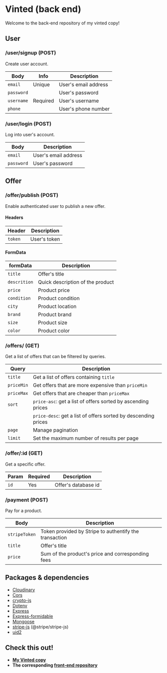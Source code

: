 ﻿# Vinted (back end)

Welcome to the back-end repository of my vinted copy!

## User

### /user/signup (POST)

Create user account.

| Body       | Info     | Description          |
| ---------- | -------- | -------------------- |
| `email`    | Unique   | User's email address |
| `password` |          | User's password      |
| `username` | Required | User's username      |
| `phone`    |          | User's phone number  |

### /user/login (POST)

Log into user's account.

| Body | Description          |
| ---------- | -------------------- |
| `email`    | User's email address |
| `password` | User's password      |

## Offer

### /offer/publish (POST)

Enable authenticated user to publish a new offer.

#### Headers

| Header  | Description  |
| ------- | ------------ |
| `token` | User's token |

#### FormData

| formData     | Description                      |
| ------------ | -------------------------------- |
| `title`      | Offer's title                    |
| `descrition` | Quick description of the product |
| `price`      | Product price                    |
| `condition`  | Product condition                |
| `city`       | Product location                 |
| `brand`      | Product brand                    |
| `size`       | Product size                     |
| `color`      | Product color                    |

### /offers/ (GET)

Get a list of offers that can be filtered by queries.

| Query      | Description                                                    |
| ---------- | -------------------------------------------------------------- |
| `title`    | Get a list of offers containing `title`                        |
| `priceMin` | Get offers that are more expensive than `priceMin`             |
| `priceMax` | Get offers that are cheaper than `priceMax`                    |
| `sort`     | `price-asc`: get a list of offers sorted by ascending prices   |
|            | `price-desc`: get a list of offers sorted by descending prices |
| `page`     | Manage pagination                                              |
| `limit`    | Set the maximum number of results per page                     |

### /offer/:id (GET)

Get a specific offer.

| Param | Required | Description         |
| ----- | -------- | ------------------- |
| `id`  | Yes      | Offer's database id |

### /payment (POST)

Pay for a product.

| Body          | Description                                            |
| ------------- | ------------------------------------------------------ |
| `stripeToken` | Token provided by Stripe to authentify the transaction |
| `title`       | Offer's title                                          |
| `price`       | Sum of the product's price and corresponding fees      |

## Packages & dependencies

- [Cloudinary](https://www.npmjs.com/package/cloudinary)
- [Cors](https://www.npmjs.com/package/cors)
- [crypto-js](https://www.npmjs.com/package/crypto-js)
- [Dotenv](https://www.npmjs.com/package/dotenv)
- [Express](https://www.npmjs.com/package/express)
- [Express-formidable](https://www.npmjs.com/package/express-formidable)
- [Mongoose](https://www.npmjs.com/package/mongoose)
- [stripe-js](https://www.npmjs.com/package/@stripe/stripe-js) (@stripe/stripe-js)
- [uid2](https://www.npmjs.com/package/uid2)

## Check this out!

- **[My Vinted copy](https://vinted-copy-arthur.netlify.app)**
- **The corresponding [front-end repository](https://github.com/ArthurHtbk/vinted-front)**
